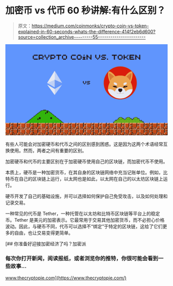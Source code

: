 # 加密币 vs 代币 60 秒讲解:有什么区别？

> 原文：<https://medium.com/coinmonks/crypto-coin-vs-token-explained-in-60-seconds-whats-the-difference-414f2eb6d600?source=collection_archive---------55----------------------->

![](img/9d86586cb46e6a6ce80c9f21511dc668.png)

有些人可能会对加密硬币和代币之间的区别感到困惑。这是因为这两个术语经常互换使用。然而，两者之间有重要的区别。

加密硬币和代币的主要区别在于加密硬币使用自己的区块链，而加密代币不使用。

本质上，硬币是一种加密货币，在其自身的区块链网络中充当记账单位。例如，比特币在自己的区块链上运行，以太网也是如此，以太网在自己的以太坊区块链上运行。

硬币开发了自己的基础设施，并可以选择如何保护自己免受攻击，以及如何处理和记录交易。

一种常见的代币是 Tether，一种托管在以太坊和比特币区块链等平台上的稳定币。Tether 是美元的加密表示。它最常用于交易其他加密货币，而不必担心价格波动。因此，与硬币不同，代币可以选择不“绑定”于特定的区块链，这给了它们更多的自由，也让交易变得更简单。

[](https://www.thecryptopie.com/) [## 你准备好迎接加密经济了吗？加密派

### 每次你打开新闻，阅读报纸，或者浏览你的推特，你很可能会看到一些故事…

www.thecryptopie.com](https://www.thecryptopie.com/)